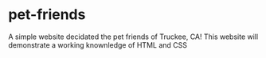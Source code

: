 # pet-friends
A simple website decidated the pet friends of Truckee, CA!
This website will demonstrate a working knownledge of HTML and CSS
